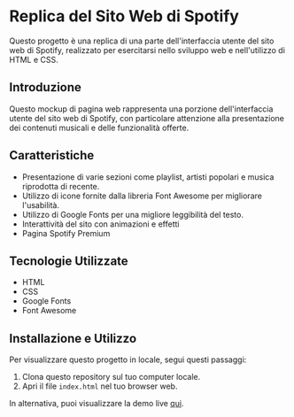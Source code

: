# Replica del Sito Web di Spotify

Questo progetto è una replica di una parte dell'interfaccia utente del sito web di Spotify, realizzato per esercitarsi nello sviluppo web e nell'utilizzo di HTML e CSS.

## Introduzione

Questo mockup di pagina web rappresenta una porzione dell'interfaccia utente del sito web di Spotify, con particolare attenzione alla presentazione dei contenuti musicali e delle funzionalità offerte.

## Caratteristiche

- Presentazione di varie sezioni come playlist, artisti popolari e musica riprodotta di recente.
- Utilizzo di icone fornite dalla libreria Font Awesome per migliorare l'usabilità.
- Utilizzo di Google Fonts per una migliore leggibilità del testo.
- Interattività del sito con animazioni e effetti
- Pagina Spotify Premium

## Tecnologie Utilizzate

- HTML
- CSS
- Google Fonts
- Font Awesome

## Installazione e Utilizzo

Per visualizzare questo progetto in locale, segui questi passaggi:

1. Clona questo repository sul tuo computer locale.
2. Apri il file `index.html` nel tuo browser web.

In alternativa, puoi visualizzare la demo live [qui](https://caldatoluca.github.io./spotify-layout/).
